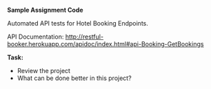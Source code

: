 **Sample Assignment Code**

Automated API tests for Hotel Booking Endpoints.

API Documentation: http://restful-booker.herokuapp.com/apidoc/index.html#api-Booking-GetBookings

**Task:**
* Review the project
* What can be done better in this project?
